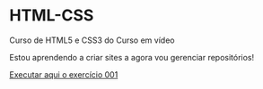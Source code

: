 # HTML-CSS
 Curso de HTML5 e CSS3 do Curso em vídeo

Estou aprendendo a criar sites a agora vou gerenciar repositórios!

<a href="https://gabrielbrevess.github.io/HTML-CSS/Exercicios/ex001/index.html">Executar aqui o exercício 001</a>